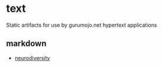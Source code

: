 text
====

Static artifacts for use by gurumojo.net hypertext applications


markdown
--------

* [neurodiversity](./neurodiversity/)

